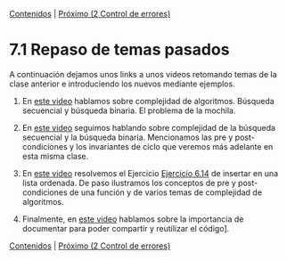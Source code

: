 [Contenidos](../Contenidos.md) \| [Próximo (2 Control de errores)](02_Excepciones.md)

# 7.1 Repaso de temas pasados

A continuación dejamos unos links a unos videos retomando temas de la clase anterior e introduciendo los nuevos mediante ejemplos.

1. En [este video](https://youtu.be/O65J5n6yA1g) hablamos sobre complejidad de algoritmos. Búsqueda secuencial y búsqueda binaria. El problema de la mochila.

2. En [este video](https://youtu.be/Cc9bJ5ACWks) seguimos hablando sobre complejidad de la búsqueda secuencial y la búsqueda binaria. Mencionamos las pre y post-condiciones y los invariantes de ciclo que veremos más adelante en esta misma clase.

3. En [este video](https://youtu.be/uJq3_EJ6MRI) resolvemos el Ejercicio [Ejercicio 6.14](../06_Organización_y_Complejidad/05_BusqBinaria.md#ejercicio-614-búsqueda-binaria) de insertar en una lista ordenada. De paso ilustramos los conceptos de pre y post-condiciones de una función y de varios temas de complejidad de algoritmos.

4. Finalmente, en [este video](https://youtu.be/6cCJ0RmDXSY) hablamos sobre la importancia de documentar para poder compartir y reutilizar el código].


[Contenidos](../Contenidos.md) \| [Próximo (2 Control de errores)](02_Excepciones.md)

